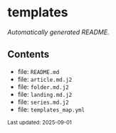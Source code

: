 <!-- templates/folder.md.j2 -->
# templates
_Automatically generated README._

## Contents
- file: `README.md` 
- file: `article.md.j2` 
- file: `folder.md.j2` 
- file: `landing.md.j2` 
- file: `series.md.j2` 
- file: `templates_map.yml` 


<sub>Last updated: 2025-09-01</sub>
